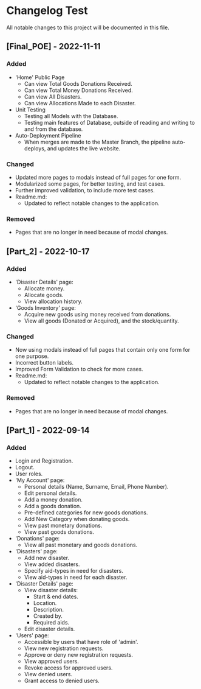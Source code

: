 # Changelog Test
All notable changes to this project will be documented in this file.

## [Final_POE] - 2022-11-11
### Added
- 'Home' Public Page
    - Can view Total Goods Donations Received.
    - Can view Total Money Donations Received.
    - Can view All Disasters.
    - Can view Allocations Made to each Disaster.
- Unit Testing
    - Testing all Models with the Database.
    - Testing main features of Database, outside of reading and writing to and from the database.
- Auto-Deployment Pipeline
    - When merges are made to the Master Branch, the pipeline auto-deploys, and updates the live website.

### Changed
- Updated more pages to modals instead of full pages for one form.
- Modularized some pages, for better testing, and test cases.
- Further improved validation, to include more test cases.
- Readme.md:
    - Updated to reflect notable changes to the application.

### Removed
- Pages that are no longer in need because of modal changes.

## [Part_2] - 2022-10-17
### Added
- 'Disaster Details' page:
    - Allocate money.
    - Allocate goods.
    - View allocation history.
- 'Goods Inventory' page:
    - Acquire new goods using money received from donations.
    - View all goods (Donated or Acquired), and the stock/quantity.

### Changed
- Now using modals instead of full pages that contain only one form for one purpose.
- Incorrect button labels.
- Improved Form Validation to check for more cases.
- Readme.md:
    - Updated to reflect notable changes to the application.

### Removed
- Pages that are no longer in need because of modal changes.

## [Part_1] - 2022-09-14
### Added
- Login and Registration.
- Logout.
- User roles.
- 'My Account' page:
    - Personal details (Name, Surname, Email, Phone Number).
    - Edit personal details.
    - Add a money donation.
    - Add a goods donation.
    - Pre-defined categories for new goods donations.
    - Add New Category when donating goods.
    - View past monetary donations.
    - View past goods donations.
- 'Donations' page:
    - View all past monetary and goods donations.
- 'Disasters' page:
    - Add new disaster.
    - View added disasters.
    - Specify aid-types in need for disasters.
    - View aid-types in need for each disaster.
- 'Disaster Details' page:
    - View disaster details:
        - Start & end dates.
        - Location.
        - Description.
        - Created by.
        - Required aids.
    - Edit disaster details.
- 'Users' page:
    - Accessible by users that have role of 'admin'.
    - View new registration requests.
    - Approve or deny new registration requests.
    - View approved users.
    - Revoke access for approved users.
    - View denied users.
    - Grant access to denied users.